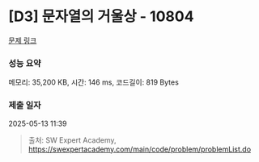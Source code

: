 # [D3] 문자열의 거울상 - 10804 

[문제 링크](https://swexpertacademy.com/main/code/problem/problemDetail.do?contestProbId=AXTC0x16D8EDFASe) 

### 성능 요약

메모리: 35,200 KB, 시간: 146 ms, 코드길이: 819 Bytes

### 제출 일자

2025-05-13 11:39



> 출처: SW Expert Academy, https://swexpertacademy.com/main/code/problem/problemList.do
